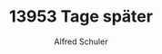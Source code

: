 ---
layout: post
title: 13953 Tage später
description: >-
  Schon mal darüber nachgedacht, was in knapp 14'000 Tagen so alles reingepackt werden kann? Eine ganze Menge, das kann ich Euch versprechen. Wer es nicht glaubt, kann es anschliessend an sich selbst nachkontrollieren.
author: Alfred Schuler
featured: false
categories:
  - travel
  - life
featured_image: /images/blog-post_images/blog-2020-06-30.jpg
seo:
  title: 13953 Tage später
  description: Schon mal darüber nachgedacht, was in knapp 14'000 Tagen so alles reingepackt werden kann? Eine ganze Menge, das kann ich Euch versprechen. Wer es nicht glaubt, kann es anschliessend an sich selbst nachkontrollieren.  
  social_image:
  twitter_card:
  keywords: selbstliebe, glück, lifecoach, motivation, eigenverantwortung, philosophie
  hide-from-google: false
_comments:
  title: Max 70 characters
  social_image: landscape 1200 x 600px
---